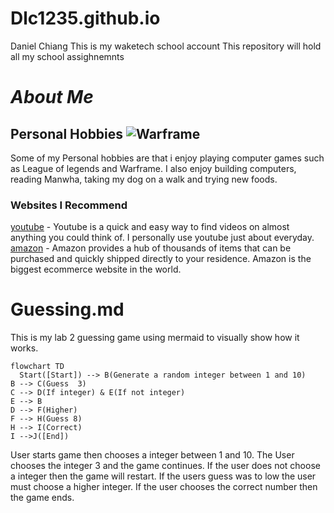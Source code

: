 # Dlc1235.github.io 
Daniel Chiang
This is my waketech school account
This repository will hold all my school assighnemnts

# _About Me_
## **Personal Hobbies** ![Warframe](https://encrypted-tbn0.gstatic.com/images?q=tbn:ANd9GcR7LfSTWT3dxgLDjf4MA15bgnTQfMxI02Ysxg&s)
Some of my Personal hobbies are that i enjoy playing computer games such as League of legends and Warframe.
I also enjoy building computers, reading Manwha, taking my dog on a walk and trying new foods.



### **Websites I Recommend**
[youtube](www.youtube.com) - Youtube is a quick and easy way to find videos on almost anything you could think of. I personally use youtube just about everyday.
 [amazon](www.amazon.com) - Amazon provides a hub of thousands of items that can be purchased and quickly shipped directly to your residence. Amazon is the biggest ecommerce website in the world.


# **Guessing.md**
This is my lab 2 guessing game using mermaid to visually show how it works.
```mermaid
flowchart TD
  Start([Start]) --> B(Generate a random integer between 1 and 10)
B --> C(Guess  3)
C --> D(If integer) & E(If not integer)
E --> B
D --> F(Higher)
F --> H(Guess 8)
H --> I(Correct)
I -->J([End])
```
User starts game then chooses a integer between 1 and 10. The User chooses the integer 3 and the game continues. If the user does not choose a integer then the game will restart. If the users guess was to low the user must choose a higher integer. If the user chooses the correct number then the game ends.
